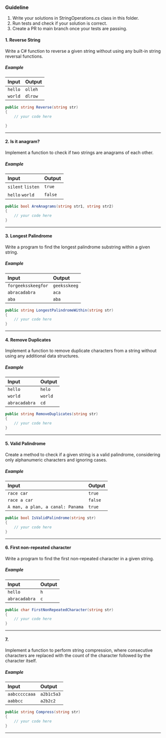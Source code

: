 ### Guideline
1. Write your solutions in StringOperations.cs class in this folder.
2. Run tests and check if your solution is correct.
3. Create a PR to main branch once your tests are passing.


#### 1. Reverse String
Write a C# function to reverse a given string without using any built-in string reversal functions.

##### Example
| Input | Output |
| :--- | :--- |
| `hello` | `olleh` |
| `world` | `dlrow` |

```csharp
public string Reverse(string str)
{
    // your code here
    
}
```
---

#### 2. Is it anagram?
Implement a function to check if two strings are anagrams of each other.

##### Example
| Input | Output |
| :--- | :--- |
| `silent` `listen` | `true` |
| `hello` `world` | `false` |

```csharp
public bool AreAnagrams(string str1, string str2)
{
    // your code here
}
```
---

#### 3. Longest Palindrome
Write a program to find the longest palindrome substring within a given string.

##### Example
| Input | Output |
| :--- | :--- |
| `forgeeksskeegfor` | `geeksskeeg` |
| `abracadabra` | `aca` |
| `aba` | `aba` |

```csharp
public string LongestPalindromeWithin(string str)
{
    // your code here
}
```
---

#### 4. Remove Duplicates
Implement a function to remove duplicate characters from a string without using any additional data structures.

##### Example
| Input | Output |
| :--- | :--- |
| `hello` | `helo` |
| `world` | `world` |
| `abracadabra` | `cd` |

```csharp
public string RemoveDuplicates(string str)
{
    // your code here
}
```
---

#### 5. Valid Palindrome
Create a method to check if a given string is a valid palindrome, considering only alphanumeric characters and ignoring cases.

##### Example
| Input | Output |
| :--- | :--- |
| `race car` | `true` |
| `race a car` | `false` |
| `A man, a plan, a canal: Panama` | `true` |

```csharp
public bool IsValidPalindrome(string str)
{
    // your code here
}
```
---

#### 6. First non-repeated character
Write a program to find the first non-repeated character in a given string.

##### Example
| Input | Output |
| :--- | :--- |
| `hello` | `h` |
| `abracadabra` | `c` |

```csharp
public char FirstNonRepeatedCharacter(string str)
{
    // your code here
}
```
---

#### 7. 
Implement a function to perform string compression, where consecutive characters are replaced with the count of the character followed by the character itself.

##### Example
| Input | Output |
| :--- | :--- |
| `aabcccccaaa` | `a2b1c5a3` |
| `aabbcc` | `a2b2c2` |

```csharp
public string Compress(string str)
{
    // your code here
}
```
---

